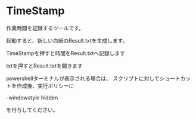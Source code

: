 # TimeStamp

<p>作業時間を記録するツールです。</p>

<p>起動すると、新しい白紙のResult.txtを生成します。</p>
<p>TimeStampを押すと時間をResult.txtへ記録します</p>
<p>txtを押すとResult.txtを開きます</p>

powershellターミナルが表示される場合は、
スクリプトに対してショートカットを作成後、実行ポリシーに
<p>-windowstyle hidden</p>
を付与してください。